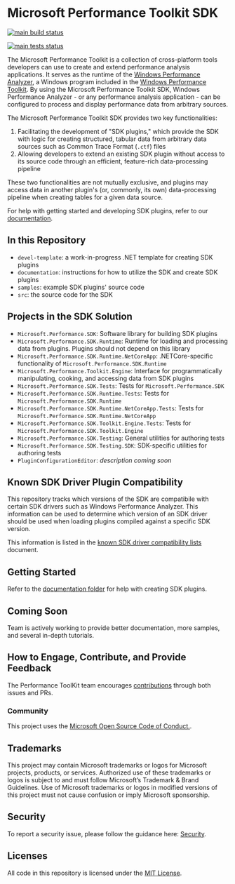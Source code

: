 # Microsoft Performance Toolkit SDK

[![main build status](https://github.com/microsoft/microsoft-performance-toolkit-sdk/actions/workflows/main_build_status.yml/badge.svg)](https://github.com/microsoft/microsoft-performance-toolkit-sdk/actions/workflows/main_build_status.yml)

[![main tests status](https://github.com/microsoft/microsoft-performance-toolkit-sdk/actions/workflows/main_tests_status.yml/badge.svg)](https://github.com/microsoft/microsoft-performance-toolkit-sdk/actions/workflows/main_tests_status.yml)

The Microsoft Performance Toolkit is a collection of cross-platform tools developers can use to create 
and extend performance analysis applications. It serves as the runtime of the [Windows Performance Analyzer](https://docs.microsoft.com/en-us/windows-hardware/test/wpt/windows-performance-analyzer), 
a Windows program included in the [Windows Performance Toolkit](https://docs.microsoft.com/en-us/windows-hardware/test/wpt/). 
By using the Microsoft Performance Toolkit SDK, Windows Performance Analyzer - or any performance analysis application - 
can be configured to process and display performance data from arbitrary sources.

The Microsoft Performance Toolkit SDK provides two key functionalities:
1) Facilitating the development of "SDK plugins," which provide the SDK with logic for creating structured, 
tabular data from arbitrary data sources such as Common Trace Format (`.ctf`) files
2) Allowing developers to extend an existing SDK plugin without access to its source code through an efficient,
feature-rich data-processing pipeline

These two functionalities are not mutually exclusive, and plugins may access data in another plugin's (or, commonly, its own) 
data-processing pipeline when creating tables for a given data source.

For help with getting started and developing SDK plugins, refer to our [documentation](./documentation/README.md).

## In this Repository
* `devel-template`: a work-in-progress .NET template for creating SDK plugins
* `documentation`: instructions for how to utilize the SDK and create SDK plugins
* `samples`: example SDK plugins' source code
* `src`: the source code for the SDK

## Projects in the SDK Solution
* `Microsoft.Performance.SDK`: Software library for building SDK plugins
* `Microsoft.Performance.SDK.Runtime`: Runtime for loading and processing data from plugins. Plugins should not depend on this library
* `Microsoft.Performance.SDK.Runtime.NetCoreApp`: .NETCore-specific functionality of `Microsoft.Performance.SDK.Runtime`
* `Microsoft.Performance.Toolkit.Engine`: Interface for programmatically manipulating, cooking, and accessing data from SDK plugins
* `Microsoft.Performance.SDK.Tests`: Tests for `Microsoft.Performance.SDK`
* `Microsoft.Performance.SDK.Runtime.Tests`: Tests for `Microsoft.Performance.SDK.Runtime`
* `Microsoft.Performance.SDK.Runtime.NetCoreApp.Tests`: Tests for `Microsoft.Performance.SDK.Runtime.NetCoreApp`
* `Microsoft.Performance.SDK.Toolkit.Engine.Tests`: Tests for `Microsoft.Performance.SDK.Toolkit.Engine`
* `Microsoft.Performance.SDK.Testing`: General utilities for authoring tests
* `Microsoft.Performance.SDK.Testing.SDK`: SDK-specific utilities for authoring tests 
* `PluginConfigurationEditor`: *description coming soon*

## Known SDK Driver Plugin Compatibility

This repository tracks which versions of the SDK are compatibile with certain SDK drivers such as Windows Performance Analyzer. This information can be used to determine which version of an SDK driver should be used when loading plugins compiled against a specific SDK version.

This information is listed in the [known SDK driver compatibility lists](./documentation/Known-SDK-Driver-Compatibility/README.md) document.

## Getting Started

Refer to the [documentation folder](./documentation/README.md) for help with creating SDK plugins.

## Coming Soon

Team is actively working to provide better documentation, more samples, and several in-depth tutorials.

## How to Engage, Contribute, and Provide Feedback

The Performance ToolKit team encourages [contributions](CONTRIBUTING.md) through both issues and PRs.

### Community

This project uses the [Microsoft Open Source Code of Conduct.](https://opensource.microsoft.com/codeofconduct).

## Trademarks

This project may contain Microsoft trademarks or logos for Microsoft projects, products, or services. Authorized use of these trademarks or logos is subject to and must follow Microsoft’s Trademark & Brand Guidelines. Use of Microsoft trademarks or logos in modified versions of this project must not cause confusion or imply Microsoft sponsorship.

## Security

To report a security issue, please follow the guidance here: [Security](SECURITY.md).

## Licenses

All code in this repository is licensed under the [MIT License](LICENSE.txt).

